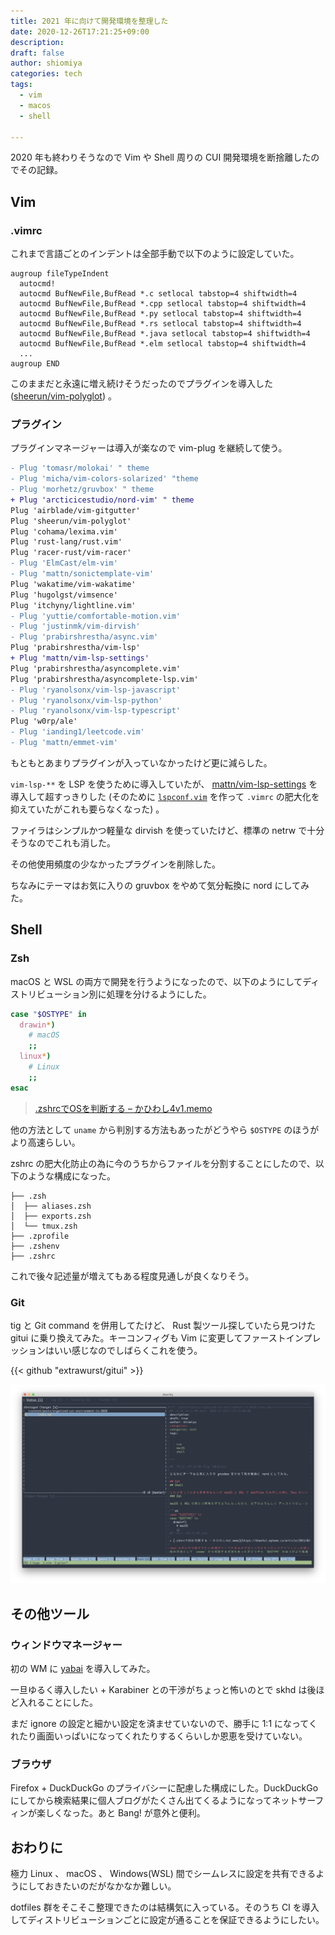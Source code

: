 ```yaml
---
title: 2021 年に向けて開発環境を整理した
date: 2020-12-26T17:21:25+09:00
description:
draft: false
author: shiomiya
categories: tech
tags:
  - vim
  - macos
  - shell

---
```


2020 年も終わりそうなので Vim や Shell 周りの CUI 開発環境を断捨離したのでその記録。

## Vim

### .vimrc

これまで言語ごとのインデントは全部手動で以下のように設定していた。

```viml
augroup fileTypeIndent
  autocmd!
  autocmd BufNewFile,BufRead *.c setlocal tabstop=4 shiftwidth=4
  autocmd BufNewFile,BufRead *.cpp setlocal tabstop=4 shiftwidth=4
  autocmd BufNewFile,BufRead *.py setlocal tabstop=4 shiftwidth=4
  autocmd BufNewFile,BufRead *.rs setlocal tabstop=4 shiftwidth=4
  autocmd BufNewFile,BufRead *.java setlocal tabstop=4 shiftwidth=4
  autocmd BufNewFile,BufRead *.elm setlocal tabstop=4 shiftwidth=4
  ...
augroup END
```

このままだと永遠に増え続けそうだったのでプラグインを導入した ([sheerun/vim-polyglot](https://github.com/sheerun/vim-polyglot)) 。

### プラグイン

プラグインマネージャーは導入が楽なので vim-plug を継続して使う。

```diff
- Plug 'tomasr/molokai' " theme
- Plug 'micha/vim-colors-solarized' "theme
- Plug 'morhetz/gruvbox' " theme
+ Plug 'arcticicestudio/nord-vim' " theme
Plug 'airblade/vim-gitgutter'
Plug 'sheerun/vim-polyglot'
Plug 'cohama/lexima.vim'
Plug 'rust-lang/rust.vim'
Plug 'racer-rust/vim-racer'
- Plug 'ElmCast/elm-vim'
- Plug 'mattn/sonictemplate-vim'
Plug 'wakatime/vim-wakatime'
Plug 'hugolgst/vimsence'
Plug 'itchyny/lightline.vim'
- Plug 'yuttie/comfortable-motion.vim'
- Plug 'justinmk/vim-dirvish'
- Plug 'prabirshrestha/async.vim'
Plug 'prabirshrestha/vim-lsp'
+ Plug 'mattn/vim-lsp-settings'
Plug 'prabirshrestha/asyncomplete.vim'
Plug 'prabirshrestha/asyncomplete-lsp.vim'
- Plug 'ryanolsonx/vim-lsp-javascript'
- Plug 'ryanolsonx/vim-lsp-python'
- Plug 'ryanolsonx/vim-lsp-typescript'
Plug 'w0rp/ale'
- Plug 'ianding1/leetcode.vim'
- Plug 'mattn/emmet-vim'
```

もともとあまりプラグインが入っていなかったけど更に減らした。

`vim-lsp-**` を LSP を使うために導入していたが、 [mattn/vim-lsp-settings](https://github.com/mattn/vim-lsp-settings) を導入して超すっきりした (そのために [`lspconf.vim`](https://github.com/shiomiyan/.dotfiles/blob/master/.vim/userautoload/lspconf.vim) を作って `.vimrc` の肥大化を抑えていたがこれも要らなくなった) 。

ファイラはシンプルかつ軽量な dirvish を使っていたけど、標準の netrw で十分そうなのでこれも消した。

その他使用頻度の少なかったプラグインを削除した。

ちなみにテーマはお気に入りの gruvbox をやめて気分転換に nord にしてみた。

## Shell

### Zsh

macOS と WSL の両方で開発を行うようになったので、以下のようにしてディストリビューション別に処理を分けるようにした。

```sh
case "$OSTYPE" in
  drawin*)
    # macOS
    ;;
  linux*)
    # Linux
    ;;
esac
```

> [.zshrcでOSを判断する – かひわし4v1.memo](https://khws4v1.myhome.cx/article/2015/02/zshrc%E3%81%A7os%E3%82%92%E5%88%A4%E6%96%AD%E3%81%99%E3%82%8B/)

他の方法として `uname` から判別する方法もあったがどうやら `$OSTYPE` のほうがより高速らしい。

zshrc の肥大化防止の為に今のうちからファイルを分割することにしたので、以下のような構成になった。

```
├── .zsh
│  ├── aliases.zsh
│  ├── exports.zsh
│  └── tmux.zsh
├── .zprofile
├── .zshenv
├── .zshrc
```

これで後々記述量が増えてもある程度見通しが良くなりそう。

### Git

tig と Git command を併用してたけど、 Rust 製ツール探していたら見つけた gitui に乗り換えてみた。キーコンフィグも Vim に変更してファーストインプレッションはいい感じなのでしばらくこれを使う。

{{< github "extrawurst/gitui" >}}

![](gitui.png)

## その他ツール

### ウィンドウマネージャー

初の WM に [yabai](https://github.com/koekeishiya/yabai) を導入してみた。

一旦ゆるく導入したい + Karabiner との干渉がちょっと怖いのとで skhd は後ほど入れることにした。

まだ ignore の設定と細かい設定を済ませていないので、勝手に 1:1 になってくれたり画面いっぱいになってくれたりするくらいしか恩恵を受けていない。

### ブラウザ

Firefox + DuckDuckGo のプライバシーに配慮した構成にした。DuckDuckGo にしてから検索結果に個人ブログがたくさん出てくるようになってネットサーフィンが楽しくなった。あと Bang! が意外と便利。

## おわりに

極力 Linux 、 macOS 、 Windows(WSL) 間でシームレスに設定を共有できるようにしておきたいのだがなかなか難しい。

dotfiles 群をそこそこ整理できたのは結構気に入っている。そのうち CI を導入してディストリビューションごとに設定が通ることを保証できるようにしたい。
